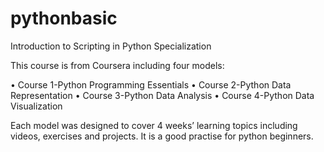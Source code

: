 # pythonbasic
Introduction to Scripting in Python Specialization

This course is from Coursera including four models:

• Course 1-Python Programming Essentials 
• Course 2-Python Data Representation 
• Course 3-Python Data Analysis 
• Course 4-Python Data Visualization 

Each model was designed to cover 4 weeks’ learning topics including videos, exercises and projects. It is a good practise for python beginners.
